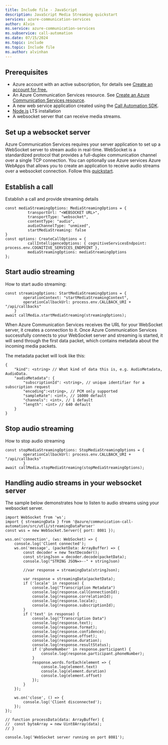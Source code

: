```yaml
---
title: Include file - JavaScript
description: JavaScript Media Streaming quickstart
services: azure-communication-services
author: Alvin
ms.service: azure-communication-services
ms.subservice: call-automation
ms.date: 07/15/2024
ms.topic: include
ms.topic: Include file
ms.author: alvinhan
---
```


## Prerequisites 
- Azure account with an active subscription, for details see [Create an account for free.](https://azure.microsoft.com/free/)
- An Azure Communication Services resource. See [Create an Azure Communication Services resource](../../../quickstarts/create-communication-resource.md?tabs=windows&pivots=platform-azp).
- A new web service application created using the [Call Automation SDK](../../../quickstarts/call-automation/callflows-for-customer-interactions.md).
- [Node.js](https://nodejs.org/en/) LTS installation
- A websocket server that can receive media streams.

## Set up a websocket server
Azure Communication Services requires your server application to set up a WebSocket server to stream audio in real-time. WebSocket is a standardized protocol that provides a full-duplex communication channel over a single TCP connection. 
You can optionally use Azure services Azure WebApps that allows you to create an application to receive audio streams over a websocket connection. Follow this [quickstart](https://azure.microsoft.com/blog/introduction-to-websockets-on-windows-azure-web-sites/).

## Establish a call
Establish a call and provide streaming details

``` JS
const mediaStreamingOptions: MediaStreamingOptions = { 
          transportUrl: "<WEBSOCKET URL>", 
          transportType: "websocket", 
          contentType: "audio", 
          audioChannelType: "unmixed", 
          startMediaStreaming: false 
} 
const options: CreateCallOptions = { 
          callIntelligenceOptions: { cognitiveServicesEndpoint: process.env.COGNITIVE_SERVICES_ENDPOINT }, 
          mediaStreamingOptions: mediaStreamingOptions 
}; 
```

## Start audio streaming
How to start audio streaming:
``` JS
const streamingOptions: StartMediaStreamingOptions = { 
        operationContext: "startMediaStreamingContext", 
        operationCallbackUrl: process.env.CALLBACK_URI + "/api/callbacks" 
    } 
await callMedia.startMediaStreaming(streamingOptions); 
```
When Azure Communication Services receives the URL for your WebSocket server, it creates a connection to it. Once Azure Communication Services successfully connects to your WebSocket server and streaming is started, it will send through the first data packet, which contains metadata about the incoming media packets. 

The metadata packet will look like this:
``` 
{ 
    "kind": <string> // What kind of data this is, e.g. AudioMetadata, AudioData. 
    "audioMetadata": { 
        "subscriptionId": <string>, // unique identifier for a subscription request 
        "encoding":<string>, // PCM only supported 
        "sampleRate": <int>, // 16000 default 
        "channels": <int>, // 1 default 
        "length": <int> // 640 default 
    } 
} 
```


## Stop audio streaming
How to stop audio streaming
``` JS
const stopMediaStreamingOptions: StopMediaStreamingOptions = { 
        operationCallbackUrl: process.env.CALLBACK_URI + "/api/callbacks" 
        } 
await callMedia.stopMediaStreaming(stopMediaStreamingOptions); 
```

## Handling audio streams in your websocket server
The sample below demonstrates how to listen to audio streams using your websocket server.

``` JS
import WebSocket from 'ws'; 
import { streamingData } from '@azure/communication-call-automation/src/utli/streamingDataParser' 
const wss = new WebSocket.Server({ port: 8081 }); 

wss.on('connection', (ws: WebSocket) => { 
    console.log('Client connected'); 
    ws.on('message', (packetData: ArrayBuffer) => { 
        const decoder = new TextDecoder(); 
        const stringJson = decoder.decode(packetData); 
        console.log("STRING JSON=>--" + stringJson) 

        //var response = streamingData(stringJson); 

        var response = streamingData(packetData); 
        if ('locale' in response) { 
            console.log("Transcription Metadata") 
            console.log(response.callConnectionId); 
            console.log(response.correlationId); 
            console.log(response.locale); 
            console.log(response.subscriptionId); 
        } 
        if ('text' in response) { 
            console.log("Transcription Data") 
            console.log(response.text); 
            console.log(response.format); 
            console.log(response.confidence); 
            console.log(response.offset); 
            console.log(response.duration); 
            console.log(response.resultStatus); 
            if ('phoneNumber' in response.participant) { 
                console.log(response.participant.phoneNumber); 
            } 
            response.words.forEach(element => { 
                console.log(element.text) 
                console.log(element.duration) 
                console.log(element.offset) 
            }); 
        } 
    }); 

    ws.on('close', () => { 
        console.log('Client disconnected'); 
    }); 
}); 

// function processData(data: ArrayBuffer) { 
//  const byteArray = new Uint8Array(data); 
// } 

console.log('WebSocket server running on port 8081'); 
```
